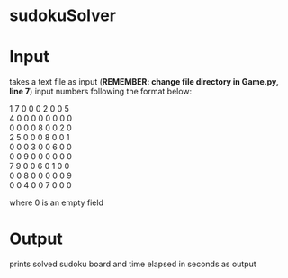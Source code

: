 # sudokuSolver
# Input
takes a text file as input (**REMEMBER: change file directory in Game.py, line 7**)
input numbers following the format below:

1 7 0 0 0 2 0 0 5<br/>
4 0 0 0 0 0 0 0 0<br/>
0 0 0 0 8 0 0 2 0<br/>
2 5 0 0 0 8 0 0 1<br/>
0 0 0 3 0 0 6 0 0<br/>
0 0 9 0 0 0 0 0 0<br/>
7 9 0 0 6 0 1 0 0<br/>
0 0 8 0 0 0 0 0 9<br/>
0 0 4 0 0 7 0 0 0

where 0 is an empty field
# Output
prints solved sudoku board and time elapsed in seconds as output
